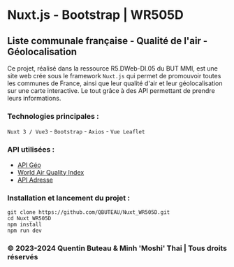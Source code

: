 # Nuxt.js - Bootstrap | WR505D

## Liste communale française - Qualité de l'air - Géolocalisation

Ce projet, réalisé dans la ressource R5.DWeb-DI.05 du BUT MMI, est une site web crée sous le framework `Nuxt.js` qui permet de promouvoir toutes les communes de France, ainsi que leur qualité d'air et leur géolocalisation sur une carte interactive. Le tout grâce à des API permettant de prendre leurs informations.

### Technologies principales :
`Nuxt 3 / Vue3` - `Bootstrap` - `Axios` - `Vue Leaflet`

### API utilisées :
- [API Géo](https://geo.api.gouv.fr/decoupage-administratif/communes)
- [World Air Quality Index](https://waqi.info/)
- [API Adresse](https://adresse.data.gouv.fr/api-doc)

### Installation et lancement du projet :
```
git clone https://github.com/QBUTEAU/Nuxt_WR505D.git
cd Nuxt_WR505D
npm install
npm run dev
```

### © 2023-2024 Quentin Buteau & Minh 'Moshi' Thai | Tous droits réservés
